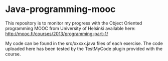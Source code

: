 # Java-programming-mooc
This repository is to monitor my progress with the Object Oriented programming MOOC from University of Helsinki available here: http://mooc.fi/courses/2013/programming-part-1/

My code can be found in the src/xxxxx.java files of each exercise. The code uploaded here has been tested by the TestMyCode plugin provided with the course.

